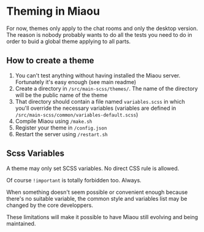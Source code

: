 
# Theming in Miaou

For now, themes only apply to the chat rooms and only the desktop version. The reason is nobody probably wants to do all the tests you need to do in order to buid a global theme applying to all parts.

## How to create a theme

1. You can't test anything without having installed the Miaou server. Fortunately it's easy enough (see main readme) 
1. Create a directory in `/src/main-scss/themes/`. The name of the directory will be the public name of the theme
1. That directory should contain a file named `variables.scss` in which you'll override the necessary variables (variables are defined in `/src/main-scss/common/variables-default.scss`)
1. Compile Miaou using `/make.sh`
1. Register your theme in `/config.json`
1. Restart the server using `/restart.sh`

## Scss Variables

A theme may only set SCSS variables. No direct CSS rule is allowed.

Of course `!important` is totally forbidden too. Always.

When something doesn't seem possible or convenient enough because there's no suitable variable, the common style and variables list may be changed by the core developpers.

These limitations will make it possible to have Miaou still evolving and being maintained.

